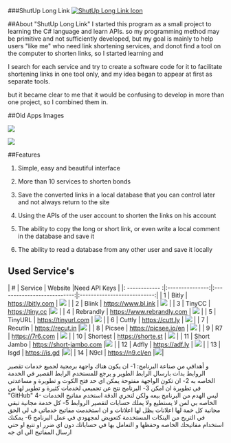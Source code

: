 ###ShutUp Long Link
[![ShutUp Long Link Icon](https://i.imgur.com/M5WHGvI.png "ShutUp Long Link Icon")](https://i.imgur.com/M5WHGvI.png "ShutUp Long Link Icon")

##About "ShutUp Long Link"
I started this program as a small project to learning  the C# language and learn APIs.
so my programming method may be primitive and not sufficiently developed, 
but my goal is mainly to help users "like me" who need link shortening services, 
and donot find a tool on the computer to shorten links, so I started learning and 

I search for each service and try to create a software code for it to facilitate shortening links in one tool only, and my idea began to appear at first as separate tools.

but it became clear to me that it would be confusing to develop in more than one project, so I combined them in.

##Old Apps Images

[![](https://i.imgur.com/l2EIhCK.png)](https://i.imgur.com/l2EIhCK.png)

[![](https://i.imgur.com/xe39mn2.png)](https://i.imgur.com/xe39mn2.png)

##Features
1. Simple, easy and beautiful interface

2. More than 10 services to shorten bonds

3. Save the converted links in a local database that you can control later and not always return to the site

4. Using the APIs of the user account to shorten the links on his account

5. The ability to copy the long or short link, or even write a local comment in the database and save it

6. The ability to read a database from any other user and save it locally

## Used Service's 
| # | Service  | Website                          |Need API Keys |
|: ------------ :|:---------------:|:---------------------------:|:---------------------------:|
| 1 | Bitly | https://bitly.com |        [![](https://cdn.jsdelivr.net/gh/twitter/twemoji@v11.0.0/36x36/2705.png)](https://cdn.jsdelivr.net/gh/twitter/twemoji@v11.0.0/36x36/2705.png)     |
| 2 | Blink        |   https://www.bl.ink | [![](https://cdn.jsdelivr.net/gh/twitter/twemoji@v11.0.0/36x36/2705.png)](https://cdn.jsdelivr.net/gh/twitter/twemoji@v11.0.0/36x36/2705.png) |
| 3 | TinyCC        |    https://tiny.cc |[![](https://cdn.jsdelivr.net/gh/twitter/twemoji@v11.0.0/36x36/2705.png)](https://cdn.jsdelivr.net/gh/twitter/twemoji@v11.0.0/36x36/2705.png) |
| 4 | Rebrandly        |    https://www.rebrandly.com | [![](https://cdn.jsdelivr.net/gh/twitter/twemoji@v11.0.0/36x36/2705.png)](https://cdn.jsdelivr.net/gh/twitter/twemoji@v11.0.0/36x36/2705.png) |
| 5 | TinyURL        |    https://tinyurl.com | [![](https://cdn.jsdelivr.net/gh/twitter/twemoji@v11.0.0/36x36/2705.png)](https://cdn.jsdelivr.net/gh/twitter/twemoji@v11.0.0/36x36/2705.png) |
| 6 | Cuttly        |    https://cutt.ly | [![](https://cdn.jsdelivr.net/gh/twitter/twemoji@v11.0.0/36x36/2705.png)](https://cdn.jsdelivr.net/gh/twitter/twemoji@v11.0.0/36x36/2705.png) |
| 7 | RecutIn        |    https://recut.in |[![](https://cdn.jsdelivr.net/gh/twitter/twemoji@v11.0.0/36x36/2705.png)](https://cdn.jsdelivr.net/gh/twitter/twemoji@v11.0.0/36x36/2705.png) |
| 8 | Picsee        |    https://picsee.io/en | [![](https://cdn.jsdelivr.net/gh/twitter/twemoji@v11.0.0/36x36/2705.png)](https://cdn.jsdelivr.net/gh/twitter/twemoji@v11.0.0/36x36/2705.png) |
| 9 | R7        |    https://7r6.com | [![](https://cdn.jsdelivr.net/gh/twitter/twemoji@v11.0.0/36x36/2705.png)](https://cdn.jsdelivr.net/gh/twitter/twemoji@v11.0.0/36x36/2705.png) |
| 10 | Shortest        |    https://shorte.st | [![](https://cdn.jsdelivr.net/gh/twitter/twemoji@v11.0.0/36x36/2705.png)](https://cdn.jsdelivr.net/gh/twitter/twemoji@v11.0.0/36x36/2705.png) |
| 11 | Short Jambo        |    https://short-jambo.com |[![](https://cdn.jsdelivr.net/gh/twitter/twemoji@v11.0.0/36x36/2705.png)](https://cdn.jsdelivr.net/gh/twitter/twemoji@v11.0.0/36x36/2705.png) |
| 12 | Adfly        |    https://adf.ly | [![](https://cdn.jsdelivr.net/gh/twitter/twemoji@v11.0.0/36x36/2705.png)](https://cdn.jsdelivr.net/gh/twitter/twemoji@v11.0.0/36x36/2705.png) |
| 13 | Isgd        |    https://is.gd |[![](https://cdn.jsdelivr.net/gh/twitter/twemoji@v11.0.0/36x36/274c.png)](https://cdn.jsdelivr.net/gh/twitter/twemoji@v11.0.0/36x36/274c.png)|
| 14 | N9cl        |   https://n9.cl/en |[![](https://cdn.jsdelivr.net/gh/twitter/twemoji@v11.0.0/36x36/274c.png)](https://cdn.jsdelivr.net/gh/twitter/twemoji@v11.0.0/36x36/274c.png)|





و أهدافي من صناعة البرنامج:
1- ان يكون هناك واجهة برمجية لجميع خدمات تقصير الروابط بدات بارسال الرابط الطوير و يرجع للمستخدم الرابط القصير في الخدمة الخاصه به
2- ان تكون الواجهة مفتوحة يمكن اي حد فتح الكوت و تطويرة و مساعدتي في تطويرة ان امكن
3- البرنامج نتج عن تجميعي لخدمات كثيرة و تطوير لها من "GitHub" 
4- ليس الهدم من البرنامج بيعه ولكن لتحري الدقة استخدم مفاتيح الخدمات الخاصه بي لمن لا يستطيع ولا يملك حسابات لتقصير الروابط 
5- كل خدمة مجانية تبقي مجانية كل خمة لها اعلانات يظل لها اعلانات و ان استخدمت مفاتيح خدماتي ف لي الحق في التربح من الينكات المستخدمة كتعويض لمجهودي في عمل البرنامج
6- يمكنك استخدام مفاتيحك الخاصه وحفظها و التعامل بها في حساباتك دون اي ضرر او تتبع او حتي ارسال المفاتيح الي اي جه
